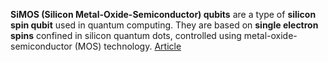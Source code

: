 **SiMOS (Silicon Metal-Oxide-Semiconductor) qubits** are a type of **silicon spin qubit** used in quantum computing. They are based on **single electron spins** confined in silicon quantum dots, controlled using metal-oxide-semiconductor (MOS) technology.
[Article](https://www.nature.com/articles/s41467-018-04200-0)